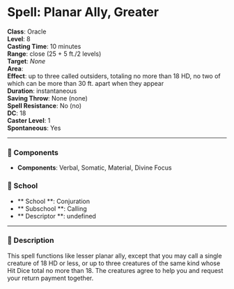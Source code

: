 
# Spell: Planar Ally, Greater
**Class**: Oracle  
**Level**: 8  
**Casting Time**: 10 minutes  
**Range**: close (25 + 5 ft./2 levels)  
**Target**: _None_  
**Area**:   
**Effect**: up to three called outsiders, totaling no more than 18 HD, no two of which can be more than 30 ft. apart when they appear  
**Duration**: instantaneous  
**Saving Throw**: None (none)  
**Spell Resistance**: No (no)  
**DC**: 18  
**Caster Level**: 1  
**Spontaneous**: Yes

---

### 🔮 Components
- **Components**: Verbal, Somatic, Material, Divine Focus

### 🏫 School
- ** School **: Conjuration
- ** Subschool **: Calling
- ** Descriptor **: undefined
---

### 📜 Description
This spell functions like lesser planar ally, except that you may call a single creature of 18 HD or less, or up to three creatures of the same kind whose Hit Dice total no more than 18. The creatures agree to help you and request your return payment together.
